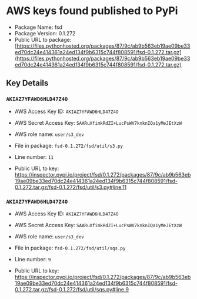 # AWS keys found published to PyPi

* Package Name: fsd
* Package Version: 0.1.272
* Public URL to package: [https://files.pythonhosted.org/packages/87/9c/ab9b563eb19ae09be33ed70dc24e414361a24ed134f9b6315c744f808591/fsd-0.1.272.tar.gz](https://files.pythonhosted.org/packages/87/9c/ab9b563eb19ae09be33ed70dc24e414361a24ed134f9b6315c744f808591/fsd-0.1.272.tar.gz)

## Key Details

### `AKIAZ7YFAWD6HLD47Z4O`

* AWS Access Key ID: `AKIAZ7YFAWD6HLD47Z4O`
* AWS Secret Access Key: `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` 
* AWS role name: `user/s3_dev`
* File in package: `fsd-0.1.272/fsd/util/s3.py`
* Line number: `11`

* Public URL to key: https://inspector.pypi.io/project/fsd/0.1.272/packages/87/9c/ab9b563eb19ae09be33ed70dc24e414361a24ed134f9b6315c744f808591/fsd-0.1.272.tar.gz/fsd-0.1.272/fsd/util/s3.py#line.11



### `AKIAZ7YFAWD6HLD47Z4O`

* AWS Access Key ID: `AKIAZ7YFAWD6HLD47Z4O`
* AWS Secret Access Key: `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` 
* AWS role name: `user/s3_dev`
* File in package: `fsd-0.1.272/fsd/util/sqs.py`
* Line number: `9`

* Public URL to key: https://inspector.pypi.io/project/fsd/0.1.272/packages/87/9c/ab9b563eb19ae09be33ed70dc24e414361a24ed134f9b6315c744f808591/fsd-0.1.272.tar.gz/fsd-0.1.272/fsd/util/sqs.py#line.9


